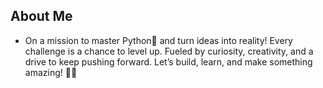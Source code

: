 ## About Me

- On a mission to master Python🐍 and turn ideas into reality! Every challenge is a chance to level up. Fueled by curiosity, creativity, and a drive to keep pushing forward. Let’s build, learn, and make something amazing! 🚀🔥
